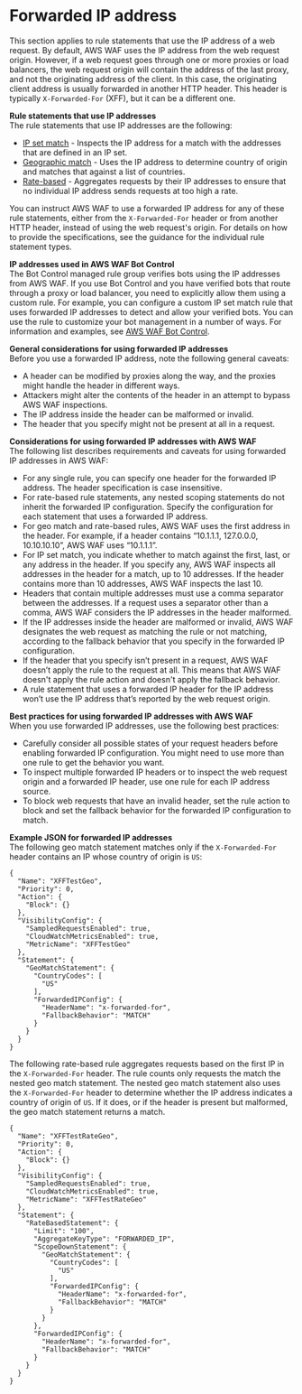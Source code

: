 # Forwarded IP address<a name="waf-rule-statement-forwarded-ip-address"></a>

This section applies to rule statements that use the IP address of a web request\. By default, AWS WAF uses the IP address from the web request origin\. However, if a web request goes through one or more proxies or load balancers, the web request origin will contain the address of the last proxy, and not the originating address of the client\. In this case, the originating client address is usually forwarded in another HTTP header\. This header is typically `X-Forwarded-For` \(XFF\), but it can be a different one\. 

**Rule statements that use IP addresses**  
The rule statements that use IP addresses are the following:
+ [IP set match](waf-rule-statement-type-ipset-match.md) \- Inspects the IP address for a match with the addresses that are defined in an IP set\.
+ [Geographic match](waf-rule-statement-type-geo-match.md) \- Uses the IP address to determine country of origin and matches that against a list of countries\.
+ [Rate\-based](waf-rule-statement-type-rate-based.md) \- Aggregates requests by their IP addresses to ensure that no individual IP address sends requests at too high a rate\.

You can instruct AWS WAF to use a forwarded IP address for any of these rule statements, either from the `X-Forwarded-For` header or from another HTTP header, instead of using the web request's origin\. For details on how to provide the specifications, see the guidance for the individual rule statement types\.

**IP addresses used in AWS WAF Bot Control**  
The Bot Control managed rule group verifies bots using the IP addresses from AWS WAF\. If you use Bot Control and you have verified bots that route through a proxy or load balancer, you need to explicitly allow them using a custom rule\. For example, you can configure a custom IP set match rule that uses forwarded IP addresses to detect and allow your verified bots\. You can use the rule to customize your bot management in a number of ways\. For information and examples, see [AWS WAF Bot Control](waf-bot-control.md)\. 

**General considerations for using forwarded IP addresses**  
 Before you use a forwarded IP address, note the following general caveats: 
+ A header can be modified by proxies along the way, and the proxies might handle the header in different ways\. 
+ Attackers might alter the contents of the header in an attempt to bypass AWS WAF inspections\. 
+ The IP address inside the header can be malformed or invalid\.
+ The header that you specify might not be present at all in a request\.

**Considerations for using forwarded IP addresses with AWS WAF**  
The following list describes requirements and caveats for using forwarded IP addresses in AWS WAF:
+ For any single rule, you can specify one header for the forwarded IP address\. The header specification is case insensitive\.
+ For rate\-based rule statements, any nested scoping statements do not inherit the forwarded IP configuration\. Specify the configuration for each statement that uses a forwarded IP address\. 
+ For geo match and rate\-based rules, AWS WAF uses the first address in the header\. For example, if a header contains “10\.1\.1\.1, 127\.0\.0\.0, 10\.10\.10\.10”, AWS WAF uses “10\.1\.1\.1”\.
+ For IP set match, you indicate whether to match against the first, last, or any address in the header\. If you specify any, AWS WAF inspects all addresses in the header for a match, up to 10 addresses\. If the header contains more than 10 addresses, AWS WAF inspects the last 10\. 
+ Headers that contain multiple addresses must use a comma separator between the addresses\. If a request uses a separator other than a comma, AWS WAF considers the IP addresses in the header malformed\.
+ If the IP addresses inside the header are malformed or invalid, AWS WAF designates the web request as matching the rule or not matching, according to the fallback behavior that you specify in the forwarded IP configuration\.
+ If the header that you specify isn’t present in a request, AWS WAF doesn’t apply the rule to the request at all\. This means that AWS WAF doesn't apply the rule action and doesn't apply the fallback behavior\.
+ A rule statement that uses a forwarded IP header for the IP address won’t use the IP address that’s reported by the web request origin\.

**Best practices for using forwarded IP addresses with AWS WAF**  
When you use forwarded IP addresses, use the following best practices: 
+ Carefully consider all possible states of your request headers before enabling forwarded IP configuration\. You might need to use more than one rule to get the behavior you want\.
+ To inspect multiple forwarded IP headers or to inspect the web request origin and a forwarded IP header, use one rule for each IP address source\. 
+ To block web requests that have an invalid header, set the rule action to block and set the fallback behavior for the forwarded IP configuration to match\. 

**Example JSON for forwarded IP addresses**  
 The following geo match statement matches only if the `X-Forwarded-For` header contains an IP whose country of origin is `US`: 

```
{
  "Name": "XFFTestGeo",
  "Priority": 0,
  "Action": {
    "Block": {}
  },
  "VisibilityConfig": {
    "SampledRequestsEnabled": true,
    "CloudWatchMetricsEnabled": true,
    "MetricName": "XFFTestGeo"
  },
  "Statement": {
    "GeoMatchStatement": {
      "CountryCodes": [
        "US"
      ],
      "ForwardedIPConfig": {
        "HeaderName": "x-forwarded-for",
        "FallbackBehavior": "MATCH"
      }
    }
  }
}
```

The following rate\-based rule aggregates requests based on the first IP in the `X-Forwarded-For` header\. The rule counts only requests the match the nested geo match statement\. The nested geo match statement also uses the `X-Forwarded-For` header to determine whether the IP address indicates a country of origin of `US`\. If it does, or if the header is present but malformed, the geo match statement returns a match\. 

```
{
  "Name": "XFFTestRateGeo",
  "Priority": 0,
  "Action": {
    "Block": {}
  },
  "VisibilityConfig": {
    "SampledRequestsEnabled": true,
    "CloudWatchMetricsEnabled": true,
    "MetricName": "XFFTestRateGeo"
  },
  "Statement": {
    "RateBasedStatement": {
      "Limit": "100",
      "AggregateKeyType": "FORWARDED_IP",
      "ScopeDownStatement": {
        "GeoMatchStatement": {
          "CountryCodes": [
            "US"
          ],
          "ForwardedIPConfig": {
            "HeaderName": "x-forwarded-for",
            "FallbackBehavior": "MATCH"
          }
        }
      },
      "ForwardedIPConfig": {
        "HeaderName": "x-forwarded-for",
        "FallbackBehavior": "MATCH"
      }
    }
  }
}
```